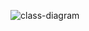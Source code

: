 ![class-diagram](https://user-images.githubusercontent.com/108901980/233448745-dee9b2dc-f8e5-4746-81ef-98c363503c71.jpg)
